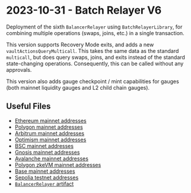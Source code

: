 # 2023-10-31 - Batch Relayer V6

Deployment of the sixth `BalancerRelayer` using `BatchRelayerLibrary`, for combining multiple operations (swaps, joins, etc.) in a single transaction.

This version supports Recovery Mode exits, and adds a new `vaultActionsQueryMulticall`. This takes the same data as the standard `multicall`, but does query swaps, joins, and exits instead of the standard state-changing operations. Consequently, this can be called without any approvals.

This version also adds gauge checkpoint / mint capabilities for gauges (both mainnet liquidity gauges and L2 child chain gauges).

## Useful Files

- [Ethereum mainnet addresses](./output/mainnet.json)
- [Polygon mainnet addresses](./output/polygon.json)
- [Arbitrum mainnet addresses](./output/arbitrum.json)
- [Optimism mainnet addresses](./output/optimism.json)
- [BSC mainnet addresses](./output/bsc.json)
- [Gnosis mainnet addresses](./output/gnosis.json)
- [Avalanche mainnet addresses](./output/avalanche.json)
- [Polygon zkeVM mainnet addresses](./output/zkevm.json)
- [Base mainnet addresses](./output/base.json)
- [Sepolia testnet addresses](./output/sepolia.json)
- [`BalancerRelayer` artifact](./artifact/BalancerRelayer.json)
